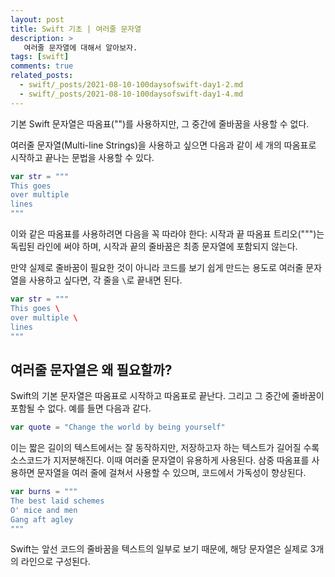 ```yaml
---
layout: post
title: Swift 기초 | 여러줄 문자열
description: >
   여러줄 문자열에 대해서 알아보자.
tags: [swift]
comments: true
related_posts:
  - swift/_posts/2021-08-10-100daysofswift-day1-2.md
  - swift/_posts/2021-08-10-100daysofswift-day1-4.md
---
```


기본 Swift 문자열은 따옴표("")를 사용하지만, 그 중간에 줄바꿈을 사용할 수 없다.

여러줄 문자열(Multi-line Strings)을 사용하고 싶으면 다음과 같이 세 개의 따옴표로 시작하고 끝나는 문법을 사용할 수 있다.

~~~swift
var str = """
This goes
over multiple
lines
"""
~~~

이와 같은 따옴표를 사용하려면 다음을 꼭 따라야 한다: 시작과 끝 따옴표 트리오(""")는 독립된 라인에 써야 하며, 시작과 끝의 줄바꿈은 최종 문자열에 포함되지 않는다.

만약 실제로 줄바꿈이 필요한 것이 아니라 코드를 보기 쉽게 만드는 용도로 여러줄 문자열을 사용하고 싶다면, 각 줄을 `\`로 끝내면 된다.

~~~swift
var str = """
This goes \
over multiple \
lines
"""
~~~

## 여러줄 문자열은 왜 필요할까?

Swift의 기본 문자열은 따옴표로 시작하고 따옴표로 끝난다. 그리고 그 중간에 줄바꿈이 포함될 수 없다. 예를 들면 다음과 같다.

~~~swift
var quote = "Change the world by being yourself"
~~~

이는 짧은 길이의 텍스트에서는 잘 동작하지만, 저장하고자 하는 텍스트가 길어질 수록 소스코드가 지저분해진다. 이때 여러줄 문자열이 유용하게 사용된다. 삼중 따옴표를 사용하면 문자열을 여러 줄에 걸쳐서 사용할 수 있으며, 코드에서 가독성이 향상된다.

~~~swift
var burns = """
The best laid schemes
O' mice and men
Gang aft agley
"""
~~~

Swift는 앞선 코드의 줄바꿈을 텍스트의 일부로 보기 때문에, 해당 문자열은 실제로 3개의 라인으로 구성된다.
